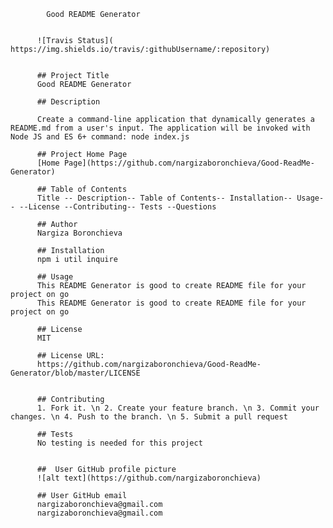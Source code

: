
            Good README Generator
           

          ![Travis Status]( https://img.shields.io/travis/:githubUsername/:repository)
          
          
          ## Project Title
          Good README Generator
          
          ## Description

          Create a command-line application that dynamically generates a README.md from a user's input. The application will be invoked with Node JS and ES 6+ command: node index.js
          
          ## Project Home Page
          [Home Page](https://github.com/nargizaboronchieva/Good-ReadMe-Generator)
          
          ## Table of Contents
          Title -- Description-- Table of Contents-- Installation-- Usage-- --License --Contributing-- Tests --Questions

          ## Author
          Nargiza Boronchieva
          
          ## Installation
          npm i util inquire
          
          ## Usage
          This README Generator is good to create README file for your project on go 
          This README Generator is good to create README file for your project on go 
          
          ## License
          MIT
          
          ## License URL:
          https://github.com/nargizaboronchieva/Good-ReadMe-Generator/blob/master/LICENSE

          
          ## Contributing
          1. Fork it. \n 2. Create your feature branch. \n 3. Commit your changes. \n 4. Push to the branch. \n 5. Submit a pull request
          
          ## Tests
          No testing is needed for this project
        
          
          ##  User GitHub profile picture
          ![alt text](https://github.com/nargizaboronchieva)

          ## User GitHub email
          nargizaboronchieva@gmail.com 
          nargizaboronchieva@gmail.com
          